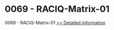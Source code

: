 # 0069 - RACIQ-Matrix-01
0069 - RACIQ-Matrix-01
[>> Detailed information](https://secure.shareit.com/shareit/product.html?productid=300951612&affiliateid=200057808)